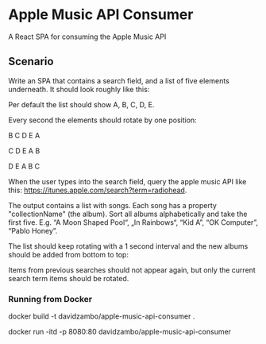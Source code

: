 # Apple Music API Consumer
A React SPA for consuming the Apple Music API

## Scenario

Write an SPA that contains a search field, and a list of five elements underneath. It should look roughly
like this:

Per default the list should show A, B, C, D, E.

Every second the elements should rotate by one position:

B C D E A

C D E A B

D E A B C

When the user types into the search field, query the apple music API like this: https://itunes.apple.com/search?term=radiohead. 

The output contains a list with songs. Each song
has a property "collectionName" (the album). Sort all albums alphabetically and take the first five. E.g.
“A Moon Shaped Pool“, „In Rainbows“, “Kid A”, “OK Computer”, “Pablo Honey”.

The list should keep rotating with a 1 second interval and the new albums should be added from bottom
to top:

Items from previous searches should not appear again, but only the current search term items should be
rotated.

### Running from Docker

docker build -t davidzambo/apple-music-api-consumer .

docker run -itd -p 8080:80 davidzambo/apple-music-api-consumer
